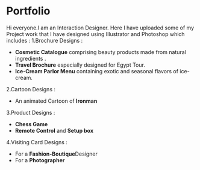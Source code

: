 # Portfolio
Hi everyone.I am an Interaction Designer.
Here I have uploaded some of my Project work that I have designed using Illustrator and Photoshop which includes :
1.Brochure Designs :
 - **Cosmetic Catalogue** comprising beauty products made from natural ingredients .
 - **Travel Brochure** especially designed for Egypt Tour.
 - **Ice-Cream Parlor Menu** containing exotic and seasonal flavors of ice-cream.  
 
2.Cartoon Designs :
 - An animated Cartoon of **Ironman**
 
3.Product Designs :
 - **Chess Game**
 - **Remote Control** and **Setup box**

4.Visiting Card Designs :
 - For a **Fashion-Boutique**Designer 
 - For a **Photographer**